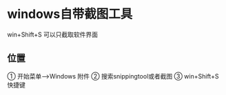 # windows自带截图工具

win+Shift+S 可以只截取软件界面

## 位置

① 开始菜单-->Windows 附件
② 搜索snippingtool或者截图
③ win+Shift+S快捷键